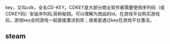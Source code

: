 key，又叫cdk，全名CD-KEY。CDKEY是大部分商业软件都需要使用序列码（或CDKEY码）安装序列码,简称秘钥。可以理解为商品的id。在游戏平台购买游戏后，游戏key会同游戏一起直接激活到库；或者是通过key在游戏平台激活。

## steam
